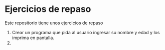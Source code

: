# Ejercicios de repaso
Este repositorio tiene unos ejercicios de repaso

1. Crear un programa que pida al usuario ingresar su nombre y edad y los imprima en pantalla.
2. 
